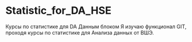 # Statistic_for_DA_HSE
Курсы по статистике для DA
Данным блоком Я изучаю функционал GIT, проходя курсы по статистике для Анализа данных от ВШЭ.
